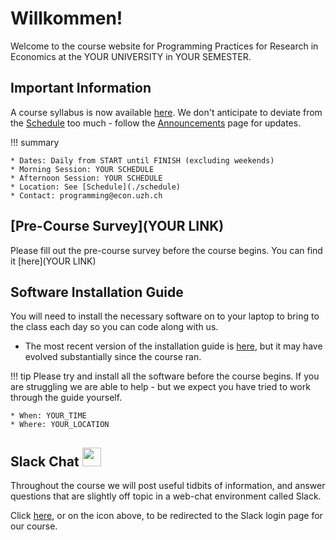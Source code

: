 # Willkommen!

Welcome to the course website for Programming Practices for Research in Economics at the YOUR UNIVERSITY in YOUR SEMESTER.


## Important Information

A course syllabus is now available [here](assets/pp4rs-syllabus.pdf).
We don't anticipate to deviate from the [Schedule](./schedule) too much - follow the [Announcements](./announcements) page for updates.

!!! summary

    * Dates: Daily from START until FINISH (excluding weekends)
    * Morning Session: YOUR SCHEDULE
    * Afternoon Session: YOUR SCHEDULE
    * Location: See [Schedule](./schedule)
    * Contact: programming@econ.uzh.ch

## [Pre-Course Survey](YOUR LINK)

Please fill out the pre-course survey before the course begins. You can find it [here](YOUR LINK)



## Software Installation Guide

You will need to install the necessary software on to your laptop to bring to the class each day so you can code along with us.

*   The most recent version of the installation guide is [here](https://pp4rs.github.io/installation-guide/), but it may have evolved substantially since the course ran.


!!! tip
    Please try and install all the software before the course begins.
    If you are struggling we are able to help - but we expect you have tried to work through the guide yourself.

    * When: YOUR_TIME
    * Where: YOUR_LOCATION

## Slack Chat [<img src="https://maxcdn.icons8.com/Share/icon/Logos//slack1600.png" height="30" />](https://pp4rs.slack.com/)

Throughout the course we will post useful tidbits of information, and answer questions that are slightly off topic in a web-chat environment called Slack.

Click [here](https://pp4rs.slack.com/), or on the icon above, to be redirected to the Slack login page for our course.
